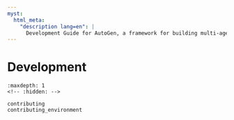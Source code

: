 ```yaml
---
myst:
  html_meta:
    "description lang=en": |
      Development Guide for AutoGen, a framework for building multi-agent applications with AI agents.
---
```


# Development

```{toctree}
:maxdepth: 1
<!-- :hidden: -->

contributing
contributing_environment
```
